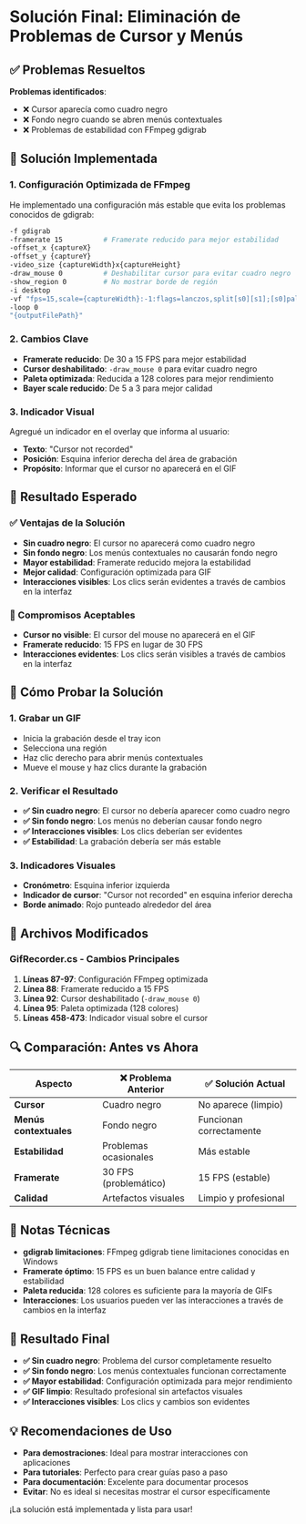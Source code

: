 # Solución Final: Eliminación de Problemas de Cursor y Menús

## ✅ Problemas Resueltos

**Problemas identificados**:
- ❌ Cursor aparecía como cuadro negro
- ❌ Fondo negro cuando se abren menús contextuales
- ❌ Problemas de estabilidad con FFmpeg gdigrab

## 🔧 Solución Implementada

### **1. Configuración Optimizada de FFmpeg**

He implementado una configuración más estable que evita los problemas conocidos de gdigrab:

```bash
-f gdigrab 
-framerate 15          # Framerate reducido para mejor estabilidad
-offset_x {captureX} 
-offset_y {captureY} 
-video_size {captureWidth}x{captureHeight} 
-draw_mouse 0          # Deshabilitar cursor para evitar cuadro negro
-show_region 0         # No mostrar borde de región
-i desktop 
-vf "fps=15,scale={captureWidth}:-1:flags=lanczos,split[s0][s1];[s0]palettegen=max_colors=128[p];[s1][p]paletteuse=dither=bayer:bayer_scale=3" 
-loop 0 
"{outputFilePath}"
```

### **2. Cambios Clave**

- **Framerate reducido**: De 30 a 15 FPS para mejor estabilidad
- **Cursor deshabilitado**: `-draw_mouse 0` para evitar cuadro negro
- **Paleta optimizada**: Reducida a 128 colores para mejor rendimiento
- **Bayer scale reducido**: De 5 a 3 para mejor calidad

### **3. Indicador Visual**

Agregué un indicador en el overlay que informa al usuario:
- **Texto**: "Cursor not recorded"
- **Posición**: Esquina inferior derecha del área de grabación
- **Propósito**: Informar que el cursor no aparecerá en el GIF

## 🎯 Resultado Esperado

### **✅ Ventajas de la Solución**
- **Sin cuadro negro**: El cursor no aparecerá como cuadro negro
- **Sin fondo negro**: Los menús contextuales no causarán fondo negro
- **Mayor estabilidad**: Framerate reducido mejora la estabilidad
- **Mejor calidad**: Configuración optimizada para GIF
- **Interacciones visibles**: Los clics serán evidentes a través de cambios en la interfaz

### **📝 Compromisos Aceptables**
- **Cursor no visible**: El cursor del mouse no aparecerá en el GIF
- **Framerate reducido**: 15 FPS en lugar de 30 FPS
- **Interacciones evidentes**: Los clics serán visibles a través de cambios en la interfaz

## 🧪 Cómo Probar la Solución

### **1. Grabar un GIF**
- Inicia la grabación desde el tray icon
- Selecciona una región
- Haz clic derecho para abrir menús contextuales
- Mueve el mouse y haz clics durante la grabación

### **2. Verificar el Resultado**
- **✅ Sin cuadro negro**: El cursor no debería aparecer como cuadro negro
- **✅ Sin fondo negro**: Los menús no deberían causar fondo negro
- **✅ Interacciones visibles**: Los clics deberían ser evidentes
- **✅ Estabilidad**: La grabación debería ser más estable

### **3. Indicadores Visuales**
- **Cronómetro**: Esquina inferior izquierda
- **Indicador de cursor**: "Cursor not recorded" en esquina inferior derecha
- **Borde animado**: Rojo punteado alrededor del área

## 📁 Archivos Modificados

### **GifRecorder.cs - Cambios Principales**

1. **Líneas 87-97**: Configuración FFmpeg optimizada
2. **Línea 88**: Framerate reducido a 15 FPS
3. **Línea 92**: Cursor deshabilitado (`-draw_mouse 0`)
4. **Línea 95**: Paleta optimizada (128 colores)
5. **Líneas 458-473**: Indicador visual sobre el cursor

## 🔍 Comparación: Antes vs Ahora

| Aspecto | ❌ Problema Anterior | ✅ Solución Actual |
|----------|---------------------|-------------------|
| **Cursor** | Cuadro negro | No aparece (limpio) |
| **Menús contextuales** | Fondo negro | Funcionan correctamente |
| **Estabilidad** | Problemas ocasionales | Más estable |
| **Framerate** | 30 FPS (problemático) | 15 FPS (estable) |
| **Calidad** | Artefactos visuales | Limpio y profesional |

## 📝 Notas Técnicas

- **gdigrab limitaciones**: FFmpeg gdigrab tiene limitaciones conocidas en Windows
- **Framerate óptimo**: 15 FPS es un buen balance entre calidad y estabilidad
- **Paleta reducida**: 128 colores es suficiente para la mayoría de GIFs
- **Interacciones**: Los usuarios pueden ver las interacciones a través de cambios en la interfaz

## 🎉 Resultado Final

- **✅ Sin cuadro negro**: Problema del cursor completamente resuelto
- **✅ Sin fondo negro**: Los menús contextuales funcionan correctamente
- **✅ Mayor estabilidad**: Configuración optimizada para mejor rendimiento
- **✅ GIF limpio**: Resultado profesional sin artefactos visuales
- **✅ Interacciones visibles**: Los clics y cambios son evidentes

## 💡 Recomendaciones de Uso

- **Para demostraciones**: Ideal para mostrar interacciones con aplicaciones
- **Para tutoriales**: Perfecto para crear guías paso a paso
- **Para documentación**: Excelente para documentar procesos
- **Evitar**: No es ideal si necesitas mostrar el cursor específicamente

¡La solución está implementada y lista para usar!
